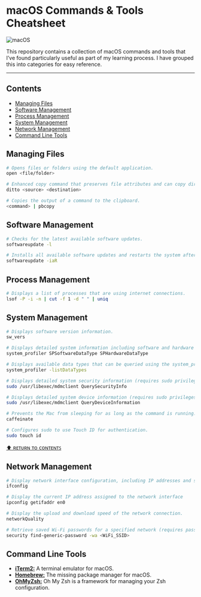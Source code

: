 # macOS Commands & Tools Cheatsheet

![macOS](https://img.shields.io/badge/mac%20os-000000?style=for-the-badge&logo=macos&logoColor=F0F0F0)

This repository contains a collection of macOS commands and tools that I’ve found particularly useful as part of my learning process. I have grouped this into categories for easy reference.

---

## Contents

- [Managing Files](#managing-files)
- [Software Management](#software-management)
- [Process Management](#process-management)
- [System Management](#system-management)
- [Network Management](#network-management)
- [Command Line Tools](#command-line-tools)

## Managing Files

```bash
# Opens files or folders using the default application.
open <file/folder>

# Enhanced copy command that preserves file attributes and can copy directories recursively.
ditto <source> <destination>

# Copies the output of a command to the clipboard.
<command> | pbcopy
```

## Software Management

```bash
# Checks for the latest available software updates.
softwareupdate -l

# Installs all available software updates and restarts the system after installation.
softwareupdate -iaR
```

## Process Management

```bash
# Displays a list of processes that are using internet connections.
lsof -P -i -n | cut -f 1 -d " " | uniq
```

## System Management

```bash
# Displays software version information.
sw_vers

# Displays detailed system information including software and hardware details.
system_profiler SPSoftwareDataType SPHardwareDataType

# Displays available data types that can be queried using the system_profiler command.
system_profiler -listDataTypes

# Displays detailed system security information (requires sudo privileges).
sudo /usr/libexec/mdmclient QuerySecurityInfo

# Displays detailed system device information (requires sudo privileges).
sudo /usr/libexec/mdmclient QueryDeviceInformation

# Prevents the Mac from sleeping for as long as the command is running.
caffeinate

# Configures sudo to use Touch ID for authentication.
sudo touch id
```

[⬆ ʀᴇᴛᴜʀɴ ᴛᴏ ᴄᴏɴᴛᴇɴᴛꜱ](#contents)

## Network Management

```bash
# Display network interface configuration, including IP addresses and status.
ifconfig

# Display the current IP address assigned to the network interface
ipconfig getifaddr en0

# Display the upload and download speed of the network connection.
networkQuality

# Retrieve saved Wi-Fi passwords for a specified network (requires password entry).
security find-generic-password -wa <WiFi_SSID>
```

## Command Line Tools

- **[iTerm2:](https://iterm2.com/)** A terminal emulator for macOS.
- **[Homebrew:](https://brew.sh/)** The missing package manager for macOS.
- **[OhMyZsh:](https://ohmyz.sh/)** Oh My Zsh is a framework for managing your Zsh configuration.
